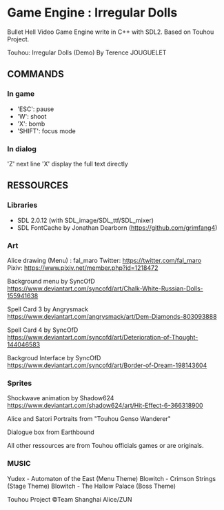 # Game Engine : Irregular Dolls
Bullet Hell Video Game Engine write in C++ with SDL2. Based on Touhou Project.


Touhou: Irregular Dolls (Demo)
By Terence JOUGUELET


## COMMANDS
### In game

- 'ESC': pause
- 'W': shoot
- 'X': bomb
- 'SHIFT': focus mode

### In dialog

'Z' next line
'X' display the full text directly



## RESSOURCES

### Libraries

- SDL 2.0.12 (with SDL_image/SDL_ttf/SDL_mixer)
- SDL FontCache by Jonathan Dearborn (https://github.com/grimfang4)


### Art

Alice drawing (Menu) : fal_maro
Twitter: https://twitter.com/fal_maro  
Pixiv: https://www.pixiv.net/member.php?id=1218472

Background menu by SyncOfD
https://www.deviantart.com/syncofd/art/Chalk-White-Russian-Dolls-155941638

Spell Card 3 by Angrysmack
https://www.deviantart.com/angrysmack/art/Dem-Diamonds-803093888

Spell Card 4 by SyncOfD
https://www.deviantart.com/syncofd/art/Deterioration-of-Thought-144046583

Backgroud Interface by SyncOfD
https://www.deviantart.com/syncofd/art/Border-of-Dream-198143604


### Sprites

Shockwave animation by Shadow624
https://www.deviantart.com/shadow624/art/Hit-Effect-6-366318900

Alice and Satori Portraits from "Touhou Genso Wanderer"

Dialogue box from Earthbound

All other ressources are from Touhou officials games or are originals.


### MUSIC

Yudex - Automaton of the East (Menu Theme)
Blowitch - Crimson Strings (Stage Theme)
Blowitch - The Hallow Palace (Boss Theme)


Touhou Project ©Team Shanghai Alice/ZUN

